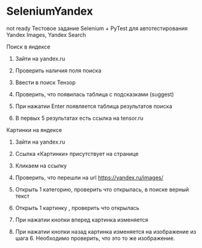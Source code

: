 # SeleniumYandex
not ready
Тестовое задание Selenium + PyTest для автотестирования Yandex Images, Yandex Search

Поиск в яндексе

1) Зайти на yandex.ru

2) Проверить наличия поля поиска

3) Ввести в поиск Тензор

4) Проверить, что появилась таблица с подсказками (suggest)

5) При нажатии Enter появляется таблица результатов поиска

6) В первых 5 результатах есть ссылка на tensor.ru

Картинки на яндексе

1) Зайти на yandex.ru

2) Ссылка «Картинки» присутствует на странице

3) Кликаем на ссылку

4) Проверить, что перешли на url https://yandex.ru/images/

5) Открыть 1 категорию, проверить что открылась, в поиске верный текст

6) Открыть 1 картинку , проверить что открылась

7) При нажатии кнопки вперед картинка изменяется

8) При нажатии кнопки назад картинка изменяется на изображение из шага 6. Необходимо проверить, что это то же изображение.
